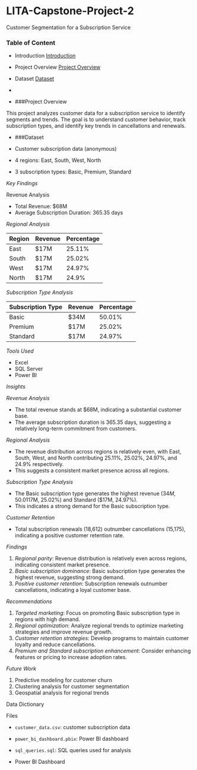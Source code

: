 # LITA-Capstone-Project-2
Customer Segmentation for a Subscription Service
### Table of Content
- Introduction [Introduction](#introduction)
- Project Overview [Project Overview](#project_overview)
- Dataset [Dataset](#dataset)
- 



- ###Project Overview

This project analyzes customer data for a subscription service to identify segments and trends. The goal is to understand customer behavior, track subscription types, and identify key trends in cancellations and renewals.

- ###Dataset

- Customer subscription data (anonymous)
- 4 regions: East, South, West, North
- 3 subscription types: Basic, Premium, Standard

*Key Findings*

Revenue Analysis

- Total Revenue: $68M
- Average Subscription Duration: 365.35 days

*Regional Analysis*

| Region | Revenue | Percentage |
| --- | --- | --- |
| East | $17M | 25.11% |
| South | $17M | 25.02% |
| West | $17M | 24.97% |
| North | $17M | 24.9% |

*Subscription Type Analysis*

| Subscription Type | Revenue | Percentage |
| --- | --- | --- |
| Basic | $34M | 50.01% |
| Premium | $17M | 25.02% |
| Standard | $17M | 24.97% |

*Tools Used*

- Excel
- SQL Server
- Power BI





*Insights*

*Revenue Analysis*

- The total revenue stands at $68M, indicating a substantial customer base.
- The average subscription duration is 365.35 days, suggesting a relatively long-term commitment from customers.

*Regional Analysis*

- The revenue distribution across regions is relatively even, with East, South, West, and North contributing 25.11%, 25.02%, 24.97%, and 24.9% respectively.
- This suggests a consistent market presence across all regions.

*Subscription Type Analysis*

- The Basic subscription type generates the highest revenue ($34M, 50.01%), followed by Premium ($17M, 25.02%) and Standard ($17M, 24.97%).
- This indicates a strong demand for the Basic subscription type.

*Customer Retention*

- Total subscription renewals (18,612) outnumber cancellations (15,175), indicating a positive customer retention rate.

*Findings*

1. *Regional parity*: Revenue distribution is relatively even across regions, indicating consistent market presence.
2. *Basic subscription dominance*: Basic subscription type generates the highest revenue, suggesting strong demand.
3. *Positive customer retention*: Subscription renewals outnumber cancellations, indicating a loyal customer base.

*Recommendations*

1. *Targeted marketing*: Focus on promoting Basic subscription type in regions with high demand.
2. *Regional optimization*: Analyze regional trends to optimize marketing strategies and improve revenue growth.
3. *Customer retention strategies*: Develop programs to maintain customer loyalty and reduce cancellations.
4. *Premium and Standard subscription enhancement*: Consider enhancing features or pricing to increase adoption rates.

*Future Work*

1. Predictive modeling for customer churn
2. Clustering analysis for customer segmentation
3. Geospatial analysis for regional trends

Data Dictionary



Files

- `customer_data.csv`: customer subscription data
- `power_bi_dashboard.pbix`: Power BI dashboard
- `sql_queries.sql`: SQL queries used for analysis







- Power BI Dashboard


